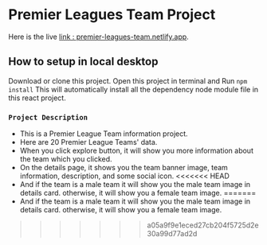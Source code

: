 # Premier Leagues Team Project

Here is the live [link : premier-leagues-team.netlify.app](https://premier-leagues-team.netlify.app/).

## How to setup in local desktop

Download or clone this project. Open this project in terminal and Run `npm install` 
This will automatically install all the dependency node module file in this react project. 

### `Project Description`

- This is a Premier League Team information project.
- Here are 20 Premier League Teams' data.
- When you click explore button, it will show you more information about the team which you clicked. 
- On the details page, it shows you the team banner image, team information, description, and some social icon.
<<<<<<< HEAD
- And if the team is a male team it will show you the male team image in details card. otherwise, it will show you a female team image.
=======
- And if the team is a male team it will show you the male team image in details card. otherwise, it will show you a female team image.
>>>>>>> a05a9f9e1eced27cb204f5725d2e30a99d77ad2d
